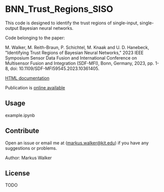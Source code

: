 # BNN_Trust_Regions_SISO

This code is designed to identify the trust regions of single-input, single-output Bayesian neural networks.

Code belonging to the paper:

M. Walker, M. Reith-Braun, P. Schichtel, M. Knaak and U. D. Hanebeck, "Identifying Trust Regions of Bayesian Neural Networks," 2023 IEEE Symposium Sensor Data Fusion and International Conference on Multisensor Fusion and Integration (SDF-MFI), Bonn, Germany, 2023, pp. 1-8, doi: 10.1109/SDF-MFI59545.2023.10361405.


[HTML documentation](https://github.com/KIT-ISAS/BNN_Trust_Regions/blob/55ba5f30e53547c0bc0aab0463f0aba7be958559/html/BNN_trust_regions/index.html)

Publication is [online available](https://isas.iar.kit.edu/pdf/SDFMFI23_Walker.pdf)



## Usage 
example.ipynb

## Contribute
Open an issue or email me at (<markus.walker@kit.edu>) if you have any suggestions or problems.

Author: Markus Walker

## License
TODO
